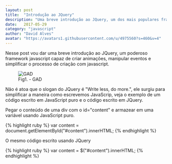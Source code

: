 ```yaml
---
layout: post
title:  "Introdução ao JQuery"
description: "Uma breve introdução ao JQuery, um dos mais populares frameworks Java Script."
date:   2017-05-29
category: "javascript"
author: "David Alves"
avatar: "https://avatars1.githubusercontent.com/u/4975560?s=460&v=4"
---
```



<p class="intro"><span class="dropcap">N</span>esse post vou dar uma breve introdução ao JQuery, um poderoso framework javascript capaz de criar animações, manipular eventos e simplificar o processo de criação com javascript.</p>
<figure>
  <img src="https://upload.wikimedia.org/wikipedia/commons/thumb/f/fd/JQuery-Logo.svg/512px-JQuery-Logo.svg.png" alt="GAD">
  <figcaption>Fig1. - GAD</figcaption>
</figure>

<p>Não é atoa que o slogan do JQuery é "Write less, do more.", ele surgiu para simplificar a maneira como escrevemos JavaScrip, veja o exemplo de um código escrito em JavaScript puro e o código escrito em JQuery.</p>

<p>Pegar o conteúdo de uma div com o id="content" e armazear em uma variável usando JavaScript puro.</p>

{% highlight ruby %}
var content = document.getElementById("#content").innerHTML;
{% endhighlight %}

<p>O mesmo código escrito usando JQuery</p>
{% highlight ruby %}
var content = $("#content").innerHTML;
{% endhighlight %}
